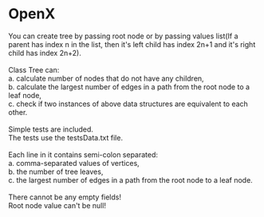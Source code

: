 # OpenX
You can create tree by passing root node or by passing values list(If a parent has index n in the list, then it's left child has index 2n+1 and it's right child has index 2n+2).<br /><br />
Class Tree can:<br />
a. calculate number of nodes that do not have any children,<br />
b. calculate the largest number of edges in a path from the root node to a leaf node,<br />
c. check if two instances of above data structures are equivalent to each other.<br /><br />
Simple tests are included.<br />
The tests use the testsData.txt file.<br /><br />
Each line in it contains semi-colon separated: <br />
a. comma-separated values of vertices, <br />
b. the number of tree leaves, <br />
c. the largest number of edges in a path from the root node to a leaf node. <br /><br />
There cannot be any empty fields!<br />
Root node value can't be null!<br />
